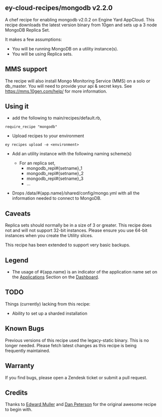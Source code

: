 ey-cloud-recipes/mongodb v2.2.0
--------

A chef recipe for enabling mongodb v2.0.2 on Engine Yard AppCloud.  This recipe downloads the latest version binary from 10gen and sets up a 3 node MongoDB Replica Set.

It makes a few assumptions:

  * You will be running MongoDB on a utility instance(s).
  * You will be using Replica sets.

MMS support
--------
The recipe will also install Mongo Monitoring Service (MMS) on a solo or db_master. You will need to provide your api & secret keys. 
See https://mms.10gen.com/help/ for more information.


Using it
--------

  * add the following to main/recipes/default.rb,

``require_recipe "mongodb"``

  * Upload recipes to your environment

``ey recipes upload -e <environment>``

  * Add an utility instance with the following naming scheme(s)
    * For an replica set,
      * mongodb_repl#{setname}_1
      * mongodb_repl#{setname}_2
      * mongodb_repl#{setname}_3
      * ...

  * Drops /data/#{app.name}/shared/config/mongo.yml with all the
    information needed to connect to MongoDB.

Caveats
--------

Replica sets should normally be in a size of 3 or greater. This recipe does not and will not support 32-bit instances.
Please ensure you use 64-bit instances when you create the Utility slices.

This recipe has been extended to support very basic backups. 

Legend
--------

  * The usage of #{app.name} is an indicator of the application name set on the [Applications][1] Section on the [Dashboard][2].

TODO
--------
Things (currently) lacking from this recipe:

  * Ability to set up a sharded installation

Known Bugs
--------

Previous versions of this recipe used the legacy-static binary. This is no longer needed. Please fetch latest changes as this recipe is being frequently maintained. 

Warranty
--------

If you find bugs, please open a Zendesk ticket or submit a pull request.

Credits
--------

Thanks to [Edward Muller][4] and [Dan Peterson][5] for the original awesome
recipe to begin with.  

[1]: https://cloud.engineyard.com/apps
[2]: https://cloud.engineyard.com
[3]: https://github.com/engineyard/ey-cloud-recipes/blob/master/cookbooks/mongodb/attributes/recipe.rb#L13
[4]: https://github.com/freeformz
[5]: https://github.com/dpiddy
